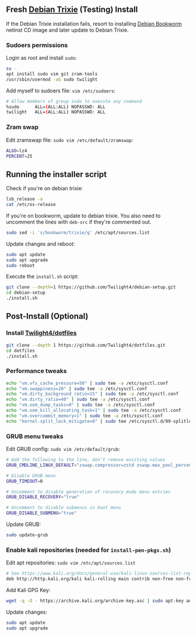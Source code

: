 ## Fresh [Debian Trixie](https://www.debian.org/devel/debian-installer/) (Testing) Install
If the Debian Trixie installation fails, resort to installing [Debian Bookworm](https://www.debian.org/releases/bookworm/debian-installer/) netinst CD image and later update to Debian Trixie.
### Sudoers permissions
Login as root and install `sudo`:
```bash
su -
apt install sudo vim git zram-tools
/usr/sbin/usermod -aG sudo twilight
```
Add myself to sudoers file: `vim /etc/sudoers`:
```bash
# Allow members of group sudo to execute any command
%sudo      ALL=(ALL:ALL) NOPASSWD: ALL
twilight   ALL=(ALL:ALL) NOPASSWD: ALL
```
### Zram swap
Edit zramswap file: `sudo vim /etc/default/zramswap`:
```bash
ALGO=lz4
PERCENT=25
```

## Running the installer script
Check if you're on debian trixie:
```bash
lsb_release -a
cat /etc/os-release
```
If you're on bookworm, update to debian trixie.
You also need to uncomment the lines with `deb-src` if they're commented out.
```bash
sudo sed -i 's/bookworm/trixie/g' /etc/apt/sources.list
```
Update changes and reboot:
```bash
sudo apt update
sudo apt upgrade
sudo reboot
```
Execute the `install.sh` script:
```bash
git clone --depth=1 https://github.com/Twilight4/debian-setup.git
cd debian-setup
./install.sh
```

## Post-Install (Optional)
### Install [Twilight4/dotfiles](https://github.com/Twilight4/dotfiles)
```bash
git clone --depth 1 https://github.com/Twilight4/dotfiles.git
cd dotfiles
./install.sh
```

### Performance tweaks
```bash
echo "vm.vfs_cache_pressure=50" | sudo tee -a /etc/sysctl.conf
echo "vm.swappiness=20" | sudo tee -a /etc/sysctl.conf
echo "vm.dirty_background_ratio=15" | sudo tee -a /etc/sysctl.conf
echo "vm.dirty_ratio=40" | sudo tee -a /etc/sysctl.conf
echo "vm.oom_dump_tasks=0" | sudo tee -a /etc/sysctl.conf
echo "vm.oom_kill_allocating_task=1" | sudo tee -a /etc/sysctl.conf
echo "vm.overcommit_memory=1" | sudo tee -a /etc/sysctl.conf
echo "kernel.split_lock_mitigate=0" | sudo tee /etc/sysctl.d/99-splitlock.conf
```

### GRUB menu tweaks
Edit GRUB config: `sudo vim /etc/default/grub`:
```bash
# Add the following to the line, don't remove existing values
GRUB_CMDLINE_LINUX_DEFAULT="zswap.compressor=zstd zswap.max_pool_percent=10 mitigations=off amd-pstate=active"

# Disable GRUB menu
GRUB_TIMEOUT=0

# Uncomment to disable generation of recovery mode menu entries
GRUB_DISABLE_RECOVERY="true"

# Uncomment to disable submenus in boot menu
GRUB_DISABLE_SUBMENU="true"
```
Update GRUB:
```bash
sudo update-grub
```

### Enable kali repositories (needed for `install-pen-pkgs.sh`)
Edit apt repositories: `sudo vim /etc/apt/sources.list`
```bash
# See https://www.kali.org/docs/general-use/kali-linux-sources-list-repositories/
deb http://http.kali.org/kali kali-rolling main contrib non-free non-free-firmware
```
Add Kali GPG Key:
```bash
wget -q -O - https://archive.kali.org/archive-key.asc | sudo apt-key add -
```
Update changes:
```bash
sudo apt update
sudo apt upgrade
```
